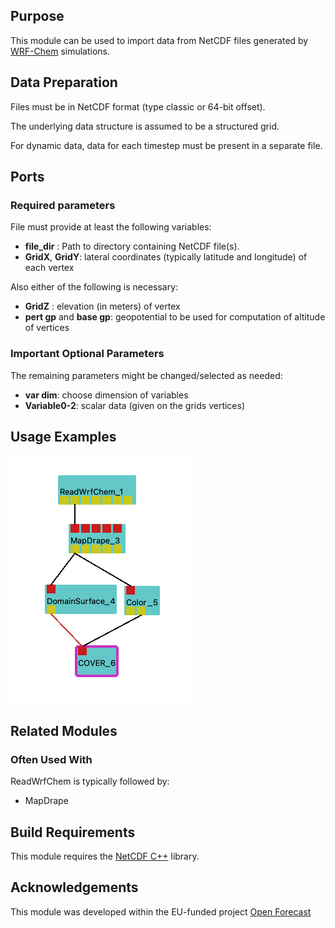 [headline]:<>

## Purpose
This module can be used to import data from NetCDF files generated by [WRF-Chem](https://ruc.noaa.gov/wrf/wrf-chem/) simulations.

## Data Preparation 
Files must be in NetCDF format (type classic or 64-bit offset).

The underlying data structure is assumed to be a structured grid.

For dynamic data, data for each timestep must be present in a separate file. 

## Ports
[moduleHtml]:<>

[parameters]:<>

### Required parameters
File must provide at least the following variables:

- **file_dir** : Path to directory containing NetCDF file(s).
- **GridX**, **GridY**: lateral coordinates (typically latitude and longitude) of each vertex

Also either of the following is necessary: 
- **GridZ** : elevation (in meters) of vertex
- **pert gp** and **base gp**: geopotential to be used for computation of altitude of vertices 

### Important Optional Parameters
The remaining parameters might be changed/selected as needed:
- **var dim**: choose dimension of variables
- **Variable0-2**: scalar data (given on the grids vertices)

## Usage Examples
![](Example_ReadWrfChem.png)

## Related Modules
### Often Used With
ReadWrfChem is typically followed by:
- MapDrape

## Build Requirements
This module requires the [NetCDF C++](https://www.unidata.ucar.edu/software/netcdf/) library.

## Acknowledgements 
This module was developed within the EU-funded project [Open Forecast](https://open-forecast.eu)
